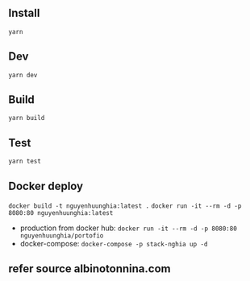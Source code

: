 ## Install

`yarn`

## Dev

`yarn dev`

## Build

`yarn build`

## Test

`yarn test`

## Docker deploy

`docker build -t nguyenhuunghia:latest .`
`docker run -it --rm -d -p 8080:80 nguyenhuunghia:latest`

- production from docker hub:
  `docker run -it --rm -d -p 8080:80 nguyenhuunghia/portofio`
- docker-compose:
  `docker-compose -p stack-nghia up -d`

## refer source albinotonnina.com
